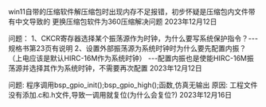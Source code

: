win11自带的压缩软件解压缩包时出现内存不足报错，初步怀疑是压缩包内文件带有中文导致的
更换压缩包软件为360压缩解决问题
2023年12月12日

问题：
1、CKCR寄存器选择某个振荡源作为时钟，为什么要写系统保护指令？---规格书第23页有说明
2、设置外部振荡源为系统时钟时为什么要先配置内振？（上电应该是默认HIRC-16M作为系统时钟）
            ---配置内振也是使能HIRC-16M振荡源并选择其作为系统时钟，不需要再次配置
2023年12月12日

问题:
程序调用bsp_gpio_init();bsp_gpio_high();函数,仿真无输出
原因:
工程文件没有添加.c和.h文件,导致一调用就复位(为什么会复位?)
2023年12月16日
